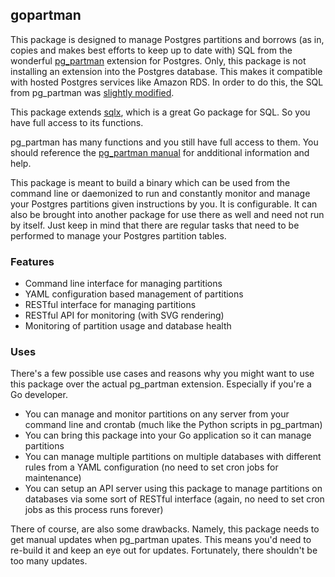 gopartman
-----------

This package is designed to manage Postgres partitions and borrows (as in, copies and makes best efforts to keep up to date with) SQL from the wonderful 
[pg_partman](https://github.com/keithf4/pg_partman) extension for Postgres. Only, this package is not installing an extension into the Postgres database. 
This makes it compatible with hosted Postgres services like Amazon RDS. In order to do this, the SQL from pg_partman was [slightly modified](http://www.databasesoup.com/2014/12/loading-pgpartman-on-rds-or-heroku.html).

This package extends [sqlx](https://github.com/jmoiron/sqlx), which is a great Go package for SQL. So you have full access to its functions.    

pg_partman has many functions and you still have full access to them. You should reference the [pg_partman manual](https://github.com/keithf4/pg_partman/blob/master/doc/pg_partman.md) for 
andditional information and help.    

This package is meant to build a binary which can be used from the command line or daemonized to run and constantly monitor and manage your Postgres partitions 
given instructions by you. It is configurable. It can also be brought into another package for use there as well and need not run by itself. Just keep 
in mind that there are regular tasks that need to be performed to manage your Postgres partition tables.

### Features

* Command line interface for managing partitions    
* YAML configuration based management of partitions    
* RESTful interface for managing partitions    
* RESTful API for monitoring (with SVG rendering)    
* Monitoring of partition usage and database health    

### Uses
There's a few possible use cases and reasons why you might want to use this package over the actual pg_partman extension. Especially if you're a Go developer.

* You can manage and monitor partitions on any server from your command line and crontab (much like the Python scripts in pg_partman)    
* You can bring this package into your Go application so it can manage partitions    
* You can manage multiple partitions on multiple databases with different rules from a YAML configuration (no need to set cron jobs for maintenance)    
* You can setup an API server using this package to manage partitions on databases via some sort of RESTful interface (again, no need to set cron jobs as this process runs forever)    

There of course, are also some drawbacks. Namely, this package needs to get manual updates when pg_partman upates. This means you'd need to re-build it and keep an eye out for updates. 
Fortunately, there shouldn't be too many updates.
